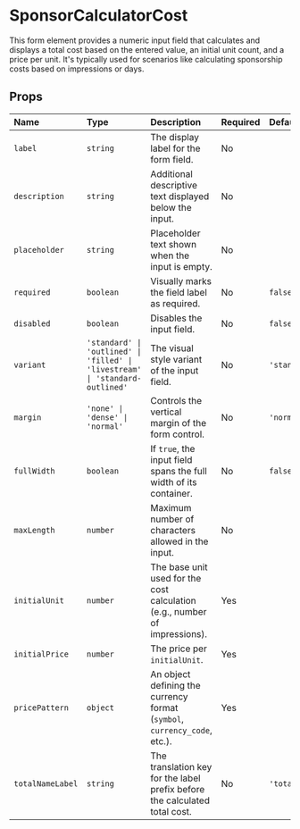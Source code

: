 # SponsorCalculatorCost

This form element provides a numeric input field that calculates and displays a total cost based on the entered value, an initial unit count, and a price per unit. It's typically used for scenarios like calculating sponsorship costs based on impressions or days.

## Props

| Name                  | Type                                                          | Description                                                                 | Required | Default        |
| :-------------------- | :------------------------------------------------------------ | :-------------------------------------------------------------------------- | :------- | :------------- |
| `label`               | `string`                                                      | The display label for the form field.                                       | No       |                |
| `description`         | `string`                                                      | Additional descriptive text displayed below the input.                      | No       |                |
| `placeholder`         | `string`                                                      | Placeholder text shown when the input is empty.                             | No       |                |
| `required`            | `boolean`                                                     | Visually marks the field label as required.                                 | No       | `false`        |
| `disabled`            | `boolean`                                                     | Disables the input field.                                                   | No       | `false`        |
| `variant`             | `'standard' \| 'outlined' \| 'filled' \| 'livestream' \| 'standard-outlined'` | The visual style variant of the input field.                              | No       | `'standard'`   |
| `margin`              | `'none' \| 'dense' \| 'normal'`                               | Controls the vertical margin of the form control.                           | No       | `'normal'`     |
| `fullWidth`           | `boolean`                                                     | If `true`, the input field spans the full width of its container.           | No       | `false`        |
| `maxLength`           | `number`                                                      | Maximum number of characters allowed in the input.                          | No       |                |
| `initialUnit`         | `number`                                                      | The base unit used for the cost calculation (e.g., number of impressions).  | Yes      |                |
| `initialPrice`        | `number`                                                      | The price per `initialUnit`.                                                | Yes      |                |
| `pricePattern`        | `object`                                                      | An object defining the currency format (`symbol`, `currency_code`, etc.). | Yes      |                |
| `totalNameLabel`      | `string`                                                      | The translation key for the label prefix before the calculated total cost.  | No       | `'total_cost'` |